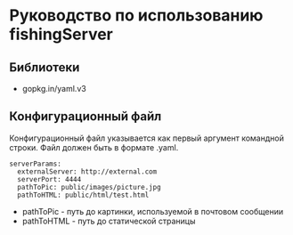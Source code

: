 # Руководство по использованию fishingServer
## Библиотеки
* gopkg.in/yaml.v3
## Конфигурационный файл
Конфигурационный файл указывается как первый аргумент командной строки.
Файл должен быть в формате .yaml.
```
serverParams:
  externalServer: http://external.com
  serverPort: 4444
  pathToPic: public/images/picture.jpg
  pathToHTML: public/html/test.html
```

* pathToPic - путь до картинки, используемой в почтовом сообщении
* pathToHTML - путь до статической страницы
